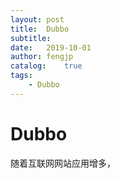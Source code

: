 ```yaml
---
layout: post
title:  Dubbo
subtitle:   
date:   2019-10-01
author: fengjp
catalog:    true
tags:
    - Dubbo
---
```


#   Dubbo

随着互联网网站应用增多，